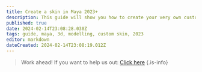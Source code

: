 ```yaml
---
title: Create a skin in Maya 2023+
description: This guide will show you how to create your very own custom skin with Maya 2023
published: true
date: 2024-02-14T23:08:28.030Z
tags: guide, maya, 3d, modelling, custom skin, 2023
editor: markdown
dateCreated: 2024-02-14T23:08:19.012Z
---
```


> Work ahead!
> If you want to help us out: [Click here](/posting-guide/apply-as-contributor)
{.is-info}
